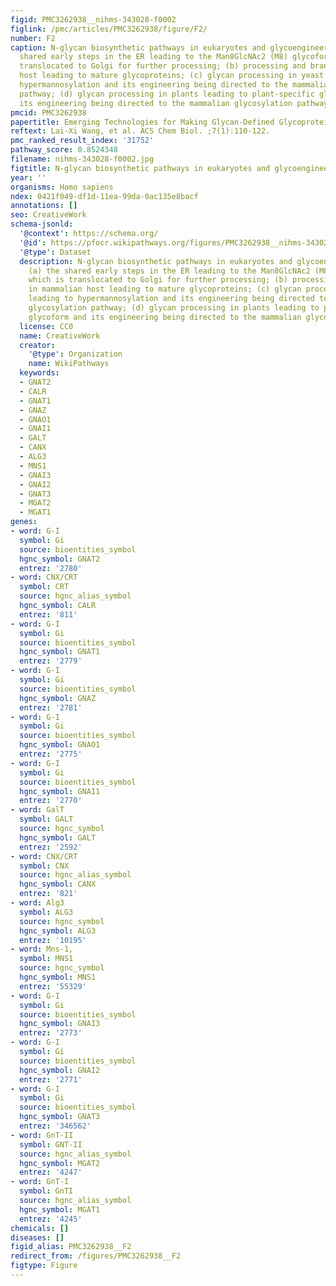 ```yaml
---
figid: PMC3262938__nihms-343028-f0002
figlink: /pmc/articles/PMC3262938/figure/F2/
number: F2
caption: N-glycan biosynthetic pathways in eukaryotes and glycoengineering. (a) the
  shared early steps in the ER leading to the Man8GlcNAc2 (M8) glycoform, which is
  translocated to Golgi for further processing; (b) processing and branching in mammalian
  host leading to mature glycoproteins; (c) glycan processing in yeast leading to
  hypermannosylation and its engineering being directed to the mammalian glycosylation
  pathway; (d) glycan processing in plants leading to plant-specific glycoform and
  its engineering being directed to the mammalian glycosylation pathway.
pmcid: PMC3262938
papertitle: Emerging Technologies for Making Glycan-Defined Glycoproteins.
reftext: Lai-Xi Wang, et al. ACS Chem Biol. ;7(1):110-122.
pmc_ranked_result_index: '31752'
pathway_score: 0.8524348
filename: nihms-343028-f0002.jpg
figtitle: N-glycan biosynthetic pathways in eukaryotes and glycoengineering
year: ''
organisms: Homo sapiens
ndex: 0421f049-df1d-11ea-99da-0ac135e8bacf
annotations: []
seo: CreativeWork
schema-jsonld:
  '@context': https://schema.org/
  '@id': https://pfocr.wikipathways.org/figures/PMC3262938__nihms-343028-f0002.html
  '@type': Dataset
  description: N-glycan biosynthetic pathways in eukaryotes and glycoengineering.
    (a) the shared early steps in the ER leading to the Man8GlcNAc2 (M8) glycoform,
    which is translocated to Golgi for further processing; (b) processing and branching
    in mammalian host leading to mature glycoproteins; (c) glycan processing in yeast
    leading to hypermannosylation and its engineering being directed to the mammalian
    glycosylation pathway; (d) glycan processing in plants leading to plant-specific
    glycoform and its engineering being directed to the mammalian glycosylation pathway.
  license: CC0
  name: CreativeWork
  creator:
    '@type': Organization
    name: WikiPathways
  keywords:
  - GNAT2
  - CALR
  - GNAT1
  - GNAZ
  - GNAO1
  - GNAI1
  - GALT
  - CANX
  - ALG3
  - MNS1
  - GNAI3
  - GNAI2
  - GNAT3
  - MGAT2
  - MGAT1
genes:
- word: G-I
  symbol: Gi
  source: bioentities_symbol
  hgnc_symbol: GNAT2
  entrez: '2780'
- word: CNX/CRT
  symbol: CRT
  source: hgnc_alias_symbol
  hgnc_symbol: CALR
  entrez: '811'
- word: G-I
  symbol: Gi
  source: bioentities_symbol
  hgnc_symbol: GNAT1
  entrez: '2779'
- word: G-I
  symbol: Gi
  source: bioentities_symbol
  hgnc_symbol: GNAZ
  entrez: '2781'
- word: G-I
  symbol: Gi
  source: bioentities_symbol
  hgnc_symbol: GNAO1
  entrez: '2775'
- word: G-I
  symbol: Gi
  source: bioentities_symbol
  hgnc_symbol: GNAI1
  entrez: '2770'
- word: GalT
  symbol: GALT
  source: hgnc_symbol
  hgnc_symbol: GALT
  entrez: '2592'
- word: CNX/CRT
  symbol: CNX
  source: hgnc_alias_symbol
  hgnc_symbol: CANX
  entrez: '821'
- word: Alg3
  symbol: ALG3
  source: hgnc_symbol
  hgnc_symbol: ALG3
  entrez: '10195'
- word: Mns-1,
  symbol: MNS1
  source: hgnc_symbol
  hgnc_symbol: MNS1
  entrez: '55329'
- word: G-I
  symbol: Gi
  source: bioentities_symbol
  hgnc_symbol: GNAI3
  entrez: '2773'
- word: G-I
  symbol: Gi
  source: bioentities_symbol
  hgnc_symbol: GNAI2
  entrez: '2771'
- word: G-I
  symbol: Gi
  source: bioentities_symbol
  hgnc_symbol: GNAT3
  entrez: '346562'
- word: GnT-II
  symbol: GNT-II
  source: hgnc_alias_symbol
  hgnc_symbol: MGAT2
  entrez: '4247'
- word: GnT-I
  symbol: GnTI
  source: hgnc_alias_symbol
  hgnc_symbol: MGAT1
  entrez: '4245'
chemicals: []
diseases: []
figid_alias: PMC3262938__F2
redirect_from: /figures/PMC3262938__F2
figtype: Figure
---
```

